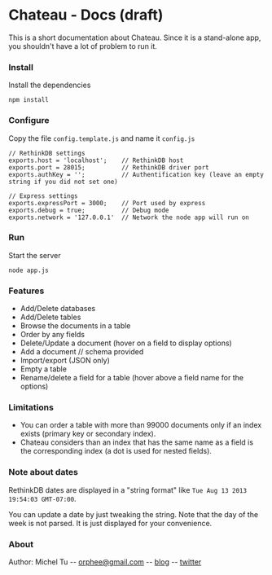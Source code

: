 # Chateau - Docs (draft)

This is a short documentation about Chateau.
Since it is a stand-alone app, you shouldn't have a lot of problem to run it.

### Install
Install the dependencies
```
npm install
```

### Configure
Copy the file `config.template.js` and name it `config.js`

```
// RethinkDB settings
exports.host = 'localhost';    // RethinkDB host
exports.port = 28015;          // RethinkDB driver port
exports.authKey = '';          // Authentification key (leave an empty string if you did not set one)

// Express settings
exports.expressPort = 3000;    // Port used by express
exports.debug = true;          // Debug mode
exports.network = '127.0.0.1'  // Network the node app will run on
```

### Run
Start the server
```
node app.js
```

### Features
- Add/Delete databases
- Add/Delete tables
- Browse the documents in a table
- Order by any fields
- Delete/Update a document (hover on a field to display options)
- Add a document // schema provided
- Import/export (JSON only)
- Empty a table
- Rename/delete a field for a table (hover above a field name for the options)


### Limitations
- You can order a table with more than 99000 documents only if an index exists (primary key or secondary index).
- Chateau considers than an index that has the same name as a field is the corresponding index (a dot is used for nested fields).


### Note about dates
RethinkDB dates are displayed in a "string format" like `Tue Aug 13 2013 19:54:03 GMT-07:00`.

You can update a date by just tweaking the string. Note that the day of the week is not parsed. It is just displayed for your convenience.


### About
Author: Michel Tu -- orphee@gmail.com -- [blog](http://blog.justonepixel.com) -- [twitter](https://twitter.com/neumino)
